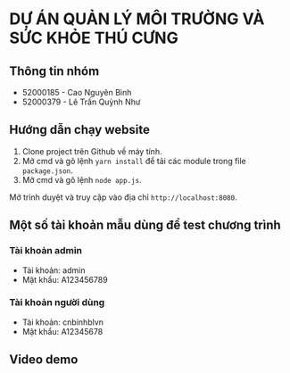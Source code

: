# DỰ ÁN QUẢN LÝ MÔI TRƯỜNG VÀ SỨC KHỎE THÚ CƯNG

## Thông tin nhóm

- 52000185 - Cao Nguyên Bình
- 52000379 - Lê Trần Quỳnh Như

## Hướng dẫn chạy website

1. Clone project trên Github về máy tính.
2. Mở cmd và gõ lệnh `yarn install` để tải các module trong file `package.json`.
3. Mở cmd và gõ lệnh `node app.js`.

Mở trình duyệt và truy cập vào địa chỉ `http://localhost:8080`.

## Một số tài khoản mẫu dùng để test chương trình

### Tài khoản admin

- Tài khoản: admin
- Mật khẩu: A123456789

### Tài khoản người dùng

- Tài khoản: cnbinhblvn
- Mật khẩu: A12345678

## Video demo